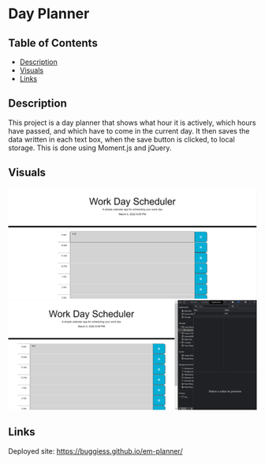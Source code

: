 # Day Planner

## Table of Contents
- [Description](#description)
- [Visuals](#visuals)
- [Links](#links)

## Description

This project is a day planner that shows what hour it is actively, which hours have passed, and which have to come in the current day. It then saves the data written in each text box, when the save button is clicked, to local storage. This is done using Moment.js and jQuery.

## Visuals

![startpage](./assets/images/planner.png)
![startpage](./assets/images/localstorage.png)

## Links

Deployed site: https://buggiess.github.io/em-planner/

